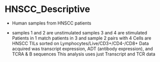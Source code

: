 # HNSCC_Descriptive

- Human samples from HNSCC patients

- samples 1 and 2 are unstimulated 
samples 3 and 4 are stimulated 
Patients in 1 match patients in 3 and sample 2 pairs with 4
Cells are HNSCC TILs sorted on Lymphocytes/Live/CD3+/CD4-/CD8+
Data acquired was transcript expression, ADT (antibody expression), and TCRA & B sequences
This analysis uses just Transcript and TCR data
